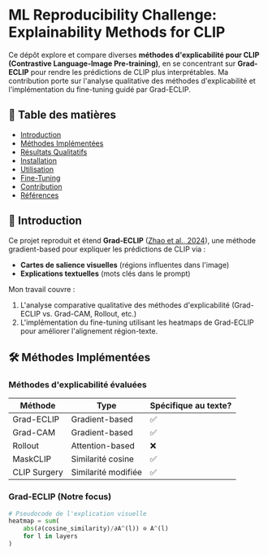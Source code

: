 # ML Reproducibility Challenge: Explainability Methods for CLIP



Ce dépôt explore et compare diverses **méthodes d'explicabilité pour CLIP (Contrastive Language-Image Pre-training)**, en se concentrant sur **Grad-ECLIP** pour rendre les prédictions de CLIP plus interprétables. Ma contribution porte sur l'analyse qualitative des méthodes d'explicabilité et l'implémentation du fine-tuning guidé par Grad-ECLIP.

## 📝 Table des matières
- [Introduction](#-introduction)
- [Méthodes Implémentées](#-méthodes-implémentées)
- [Résultats Qualitatifs](#-résultats-qualitatifs)
- [Installation](#-installation)
- [Utilisation](#-utilisation)
- [Fine-Tuning](#-fine-tuning-à-venir)
- [Contribution](#-contribution)
- [Références](#-références)

## 🌟 Introduction
Ce projet reproduit et étend **Grad-ECLIP** ([Zhao et al., 2024](https://arxiv.org/abs/2502.18816v1)), une méthode gradient-based pour expliquer les prédictions de CLIP via :
- **Cartes de salience visuelles** (régions influentes dans l'image)
- **Explications textuelles** (mots clés dans le prompt)

Mon travail couvre :
1. L'analyse comparative qualitative des méthodes d'explicabilité (Grad-ECLIP vs. Grad-CAM, Rollout, etc.)
2. L'implémentation du fine-tuning utilisant les heatmaps de Grad-ECLIP pour améliorer l'alignement région-texte.

## 🛠 Méthodes Implémentées
### Méthodes d'explicabilité évaluées
| Méthode          | Type               | Spécifique au texte? |
|------------------|--------------------|----------------------|
| Grad-ECLIP       | Gradient-based     | ✅                   |
| Grad-CAM         | Gradient-based     | ✅                   |
| Rollout          | Attention-based    | ❌                   |
| MaskCLIP         | Similarité cosine  | ✅                   |
| CLIP Surgery     | Similarité modifiée| ✅                   |

### Grad-ECLIP (Notre focus)
```python
# Pseudocode de l'explication visuelle
heatmap = sum(
    abs(∂(cosine_similarity)/∂A^(l)) ⊙ A^(l) 
    for l in layers
)
```
